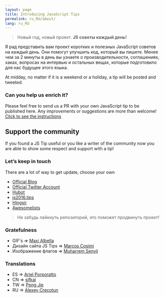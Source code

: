 ```yaml
---
layout: page
title: Introducing JavaScript Tips
permalink: ru_RU/about/
lang: ru_RU
---
```


> Новый год, новый проект. **JS советы каждый день!**

Я рад представить вам проект коротких и полезных JavaScript советов на каждый день. Они помогут улучшить код, который вы пишете.
Менее чем за 2 минуты в день вы узнаете о производительности, соглашениях, хаках, вопросах на интервью и остальных вещах, которые подготовило для нас будущее этого языка.

At midday, no matter if it is a weekend or a holiday, a tip will be posted and tweeted.

### Can you help us enrich it?
Please feel free to send us a PR with your own JavaScript tip to be published here.
Any improvements or suggestions are more than welcome!
[Click to see the instructions](https://github.com/loverajoel/jstips/blob/master/CONTRIBUTING.md)

## Support the community
If you found a JS Tip useful or you like a writer of the community now you are able to show some respect and support with a tip!


### Let’s keep in touch

There are a lot of way to get update, choose your own

- [Official Blog](http://www.jstips.co)
- [Official Twitter Account](https://twitter.com/tips_js)
- [Hubot](https://github.com/dggriffin/hubot-jstips)
- [js2016.tips](http://js2016.tips/)
- [Hingsir](http://hingsir.com/jstips-site/dist/tips/)
- [Awesomelists](https://awesomelists.top/#/repos/loverajoel/jstips)

> Не забудь лайкнуть репозиторий, это поможет продвинуть проект!

### Gratefulness

- GIF's => [Maxi Albella](https://dribbble.com/maxialbella)
- Дизайн сайта JS Tips => [Marcos Cosimi](https://github.com/markoscc)
- Изображение флагов => [Muharrem Senyil](https://dribbble.com/shots/1211759-Free-195-Flat-Flags)

### Translations
- ES => [Ariel Porporatto](https://github.com/ppollo07)
- CN => [sjfkai](https://github.com/sjfkai)
- TW => [Peng Jie](https://github.com/neighborhood999)
- RU => [Alexey Crecotun](https://github.com/Krekotun)
